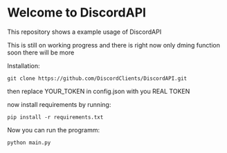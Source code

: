# Welcome to DiscordAPI

This repository shows a example usage of DiscordAPI

This is still on working progress and there is right now only dming function soon there will be more

Installation:
```
git clone https://github.com/DiscordClients/DiscordAPI.git
```

then replace YOUR_TOKEN in config.json with you REAL TOKEN

now install requirements by running:
```
pip install -r requirements.txt
```

Now you can run the programm:
```
python main.py
```
